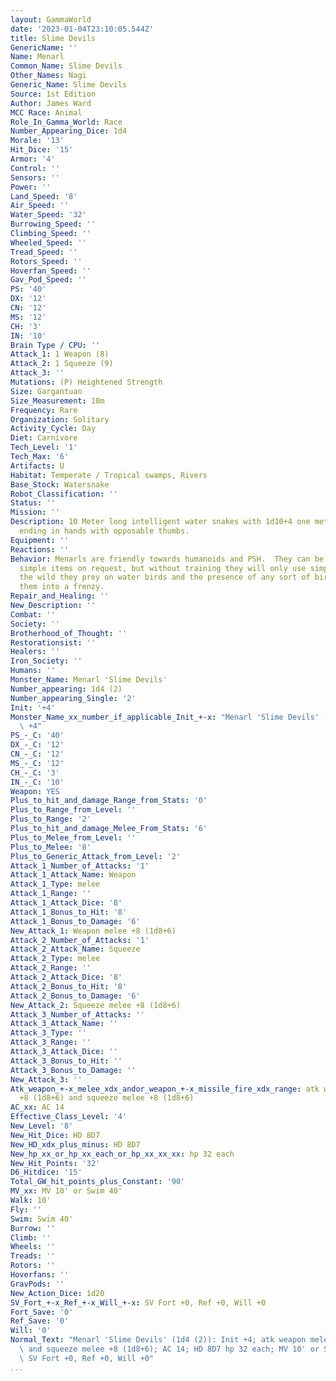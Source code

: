 ```yaml
---
layout: GammaWorld
date: '2023-01-04T23:10:05.544Z'
title: Slime Devils
GenericName: ''
Name: Menarl
Common_Name: Slime Devils
Other_Names: Nagi
Generic_Name: Slime Devils
Source: 1st Edition
Author: James Ward
MCC Race: Animal
Role_In_Gamma_World: Race
Number_Appearing_Dice: 1d4
Morale: '13'
Hit_Dice: '15'
Armor: '4'
Control: ''
Sensors: ''
Power: ''
Land_Speed: '8'
Air_Speed: ''
Water_Speed: '32'
Burrowing_Speed: ''
Climbing_Speed: ''
Wheeled_Speed: ''
Tread_Speed: ''
Rotors_Speed: ''
Hoverfan_Speed: ''
Gav_Pod_Speed: ''
PS: '40'
DX: '12'
CN: '12'
MS: '12'
CH: '3'
IN: '10'
Brain Type / CPU: ''
Attack_1: 1 Weapon (8)
Attack_2: 1 Squeeze (9)
Attack_3: ''
Mutations: (P) Heightened Strength
Size: Gargantuan
Size_Measurement: 10m
Frequency: Rare
Organization: Solitary
Activity_Cycle: Day
Diet: Carnivore
Tech_Level: '1'
Tech_Max: '6'
Artifacts: U
Habitat: Temperate / Tropical swamps, Rivers
Base_Stock: Watersnake
Robot_Classification: ''
Status: ''
Mission: ''
Description: 10 Meter long intelligent water snakes with 1d10+4 one meter long arms
  ending in hands with opposable thumbs.
Equipment: ''
Reactions: ''
Behavior: Menarls are friendly towards humanoids and PSH.  They can be taught to use
  simple items on request, but without training they will only use simple weapons.  In
  the wild they prey on water birds and the presence of any sort of bird will send
  them into a frenzy.
Repair_and_Healing: ''
New_Description: ''
Combat: ''
Society: ''
Brotherhood_of_Thought: ''
Restorationsist: ''
Healers: ''
Iron_Society: ''
Humans: ''
Monster_Name: Menarl 'Slime Devils'
Number_appearing: 1d4 (2)
Number_appearing_Single: '2'
Init: '+4'
Monster_Name_xx_number_if_applicable_Init_+-x: "Menarl 'Slime Devils' (1d4 (2)): Init\
  \ +4"
PS_-_C: '40'
DX_-_C: '12'
CN_-_C: '12'
MS_-_C: '12'
CH_-_C: '3'
IN_-_C: '10'
Weapon: YES
Plus_to_hit_and_damage_Range_from_Stats: '0'
Plus_to_Range_from_Level: ''
Plus_to_Range: '2'
Plus_to_hit_and_damage_Melee_From_Stats: '6'
Plus_to_Melee_from_Level: ''
Plus_to_Melee: '8'
Plus_to_Generic_Attack_from_Level: '2'
Attack_1_Number_of_Attacks: '1'
Attack_1_Attack_Name: Weapon
Attack_1_Type: melee
Attack_1_Range: ''
Attack_1_Attack_Dice: '8'
Attack_1_Bonus_to_Hit: '8'
Attack_1_Bonus_to_Damage: '6'
New_Attack_1: Weapon melee +8 (1d8+6)
Attack_2_Number_of_Attacks: '1'
Attack_2_Attack_Name: Squeeze
Attack_2_Type: melee
Attack_2_Range: ''
Attack_2_Attack_Dice: '8'
Attack_2_Bonus_to_Hit: '8'
Attack_2_Bonus_to_Damage: '6'
New_Attack_2: Squeeze melee +8 (1d8+6)
Attack_3_Number_of_Attacks: ''
Attack_3_Attack_Name: ''
Attack_3_Type: ''
Attack_3_Range: ''
Attack_3_Attack_Dice: ''
Attack_3_Bonus_to_Hit: ''
Attack_3_Bonus_to_Damage: ''
New_Attack_3: ''
Atk_weapon_+-x_melee_xdx_andor_weapon_+-x_missile_fire_xdx_range: atk weapon melee
  +8 (1d8+6) and squeeze melee +8 (1d8+6)
AC_xx: AC 14
Effective_Class_Level: '4'
New_Level: '8'
New_Hit_Dice: HD 8D7
New_HD_xdx_plus_minus: HD 8D7
New_hp_xx_or_hp_xx_each_or_hp_xx_xx_xx: hp 32 each
New_Hit_Points: '32'
D6_Hitdice: '15'
Total_GW_hit_points_plus_Constant: '90'
MV_xx: MV 10' or Swim 40'
Walk: 10'
Fly: ''
Swim: Swim 40'
Burrow: ''
Climb: ''
Wheels: ''
Treads: ''
Rotors: ''
Hoverfans: ''
GravPods: ''
New_Action_Dice: 1d20
SV_Fort_+-x_Ref_+-x_Will_+-x: SV Fort +0, Ref +0, Will +0
Fort_Save: '0'
Ref_Save: '0'
Will: '0'
Normal_Text: "Menarl 'Slime Devils' (1d4 (2)): Init +4; atk weapon melee +8 (1d8+6)\
  \ and squeeze melee +8 (1d8+6); AC 14; HD 8D7 hp 32 each; MV 10' or Swim 40' ; 1d20;\
  \ SV Fort +0, Ref +0, Will +0"
...
```

